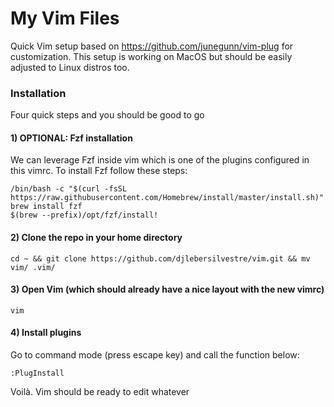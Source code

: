 # My Vim Files

Quick Vim setup based on https://github.com/junegunn/vim-plug for customization.
This setup is working on MacOS but should be easily adjusted to Linux distros too.

### Installation

Four quick steps and you should be good to go

#### 1) OPTIONAL: Fzf installation

We can leverage Fzf inside vim which is one of the plugins configured in this vimrc.
To install Fzf follow these steps:

```
/bin/bash -c "$(curl -fsSL https://raw.githubusercontent.com/Homebrew/install/master/install.sh)"
brew install fzf
$(brew --prefix)/opt/fzf/install!
```

#### 2) Clone the repo in your home directory

```
cd ~ && git clone https://github.com/djlebersilvestre/vim.git && mv vim/ .vim/
```

#### 3) Open Vim (which should already have a nice layout with the new vimrc)

```
vim
```

#### 4) Install plugins

Go to command mode (press escape key) and call the function below:

```
:PlugInstall
```

Voilà. Vim should be ready to edit whatever
